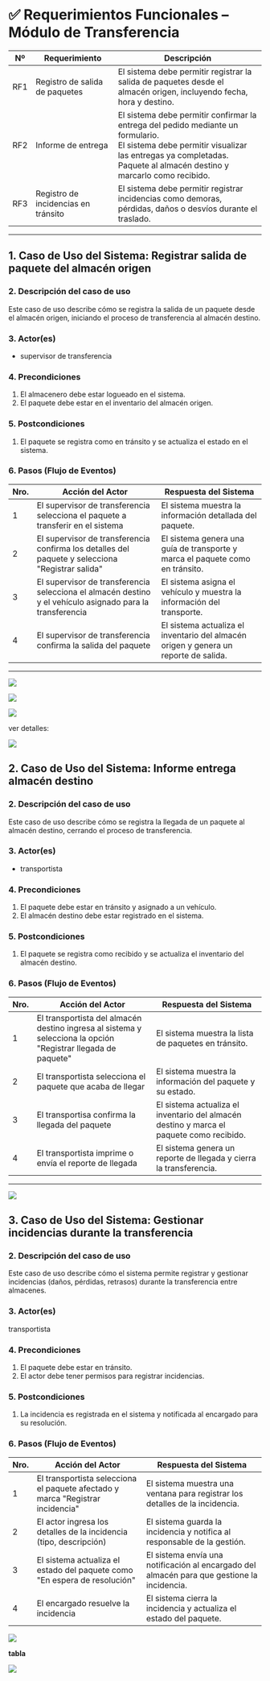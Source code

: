 # ✅ Requerimientos Funcionales – Módulo de Transferencia

| Nº  | Requerimiento                         | Descripción                                                                 |
|-----|---------------------------------------|-----------------------------------------------------------------------------|
| RF1 | Registro de salida de paquetes        | El sistema debe permitir registrar la salida de paquetes desde el almacén origen, incluyendo fecha, hora y destino. |
| RF2 | Informe de entrega                    | El sistema debe permitir confirmar la entrega del pedido mediante un formulario.<br>El sistema debe permitir visualizar las entregas ya completadas.<br>Paquete al almacén destino y marcarlo como recibido. |
| RF3 | Registro de incidencias en tránsito   | El sistema debe permitir registrar incidencias como demoras, pérdidas, daños o desvíos durante el traslado. |

---







## 1. Caso de Uso del Sistema: Registrar salida de paquete del almacén origen

### 2. Descripción del caso de uso  
Este caso de uso describe cómo se registra la salida de un paquete desde el almacén origen, iniciando el proceso de transferencia al almacén destino.  

### 3. Actor(es)  
- supervisor de transferencia 

### 4. Precondiciones  
1. El almacenero debe estar logueado en el sistema.  
2. El paquete debe estar en el inventario del almacén origen.  

### 5. Postcondiciones  
1. El paquete se registra como en tránsito y se actualiza el estado en el sistema.  

### 6. Pasos (Flujo de Eventos)  

| Nro. | Acción del Actor                                  | Respuesta del Sistema                                                                 |
|------|--------------------------------------------------|---------------------------------------------------------------------------------------|
| 1    | El supervisor de transferencia selecciona el paquete a transferir en el sistema | El sistema muestra la información detallada del paquete.                              |
| 2    | El supervisor de transferencia confirma los detalles del paquete y selecciona "Registrar salida" | El sistema genera una guía de transporte y marca el paquete como en tránsito.         |
| 3    | El supervisor de transferencia selecciona el almacén destino y el vehículo asignado para la transferencia | El sistema asigna el vehículo y muestra la información del transporte.               |
| 4    | El supervisor de transferencia  confirma la salida del paquete      | El sistema actualiza el inventario del almacén origen y genera un reporte de salida. |

---

![](prototipos/menuopcione.jpg)


![](prototipos/ordentransporte.jpg)


![](prototipos/tablatransporte.jpg)


ver detalles:


![](prototipos/verdetalles.jpg)


## 2. Caso de Uso del Sistema: Informe entrega almacén destino

### 2. Descripción del caso de uso  
Este caso de uso describe cómo se registra la llegada de un paquete al almacén destino, cerrando el proceso de transferencia.  

### 3. Actor(es)  
- transportista

### 4. Precondiciones  
1. El paquete debe estar en tránsito y asignado a un vehículo.  
2. El almacén destino debe estar registrado en el sistema.  

### 5. Postcondiciones  
1. El paquete se registra como recibido y se actualiza el inventario del almacén destino.  

### 6. Pasos (Flujo de Eventos)  

| Nro. | Acción del Actor                                  | Respuesta del Sistema                                                                 |
|------|--------------------------------------------------|---------------------------------------------------------------------------------------|
| 1    | El transportista del almacén destino ingresa al sistema y selecciona la opción "Registrar llegada de paquete" | El sistema muestra la lista de paquetes en tránsito.                                 |
| 2    | El transportista selecciona el paquete que acaba de llegar | El sistema muestra la información del paquete y su estado.                           |
| 3    | El transportisa confirma la llegada del paquete    | El sistema actualiza el inventario del almacén destino y marca el paquete como recibido. |
| 4    | El transportista imprime o envía el reporte de llegada | El sistema genera un reporte de llegada y cierra la transferencia.                   |


---

![](prototipos/informeentrega.jpg)



## 3. Caso de Uso del Sistema: Gestionar incidencias durante la transferencia

### 2. Descripción del caso de uso  
Este caso de uso describe cómo el sistema permite registrar y gestionar incidencias (daños, pérdidas, retrasos) durante la transferencia entre almacenes.  

### 3. Actor(es)  
transportista

### 4. Precondiciones  
1. El paquete debe estar en tránsito.  
2. El actor debe tener permisos para registrar incidencias.  

### 5. Postcondiciones  
1. La incidencia es registrada en el sistema y notificada al encargado para su resolución.  

### 6. Pasos (Flujo de Eventos)  

| Nro. | Acción del Actor                                  | Respuesta del Sistema                                                                 |
|------|--------------------------------------------------|---------------------------------------------------------------------------------------|
| 1    | El  transportista selecciona el paquete afectado y marca "Registrar incidencia" | El sistema muestra una ventana para registrar los detalles de la incidencia.          |
| 2    | El actor ingresa los detalles de la incidencia (tipo, descripción) | El sistema guarda la incidencia y notifica al responsable de la gestión.             |
| 3    | El sistema actualiza el estado del paquete como "En espera de resolución" | El sistema envía una notificación al encargado del almacén para que gestione la incidencia. |
| 4    | El encargado resuelve la incidencia              | El sistema cierra la incidencia y actualiza el estado del paquete.                    |

 
![](prototipos/formularioincidencias.jpg)

**tabla**

![](prototipos/tablaincidencias.jpg)

